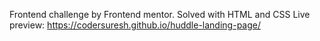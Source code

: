 Frontend challenge by Frontend mentor. Solved with HTML and CSS
Live preview: https://codersuresh.github.io/huddle-landing-page/
